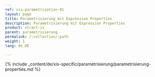 ```yaml
---
ref: xis-parametrization-01
layout: page
title: Parametrisierung mit Expression Properties
description: Parametrisierung mit Expression Properties
product: xtract-is
parent: parametrisierung
permalink: /:collection/:path
weight: 1
lang: de_DE

---
```

{% include _content/de/xis-specific/parametrisierung/parametrisierung-properties.md  %}